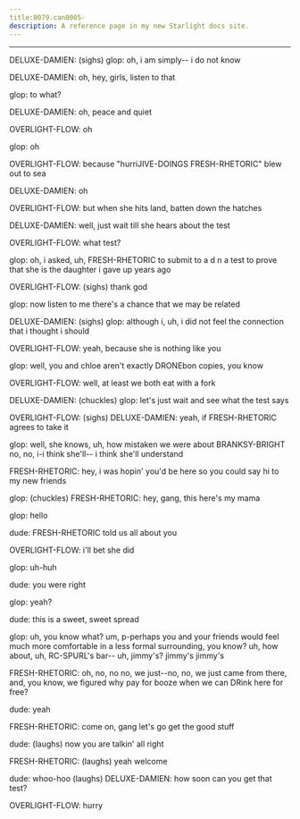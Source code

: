 ```yaml
---
title:0079.can0005-
description: A reference page in my new Starlight docs site.
---
```

----- 
DELUXE-DAMIEN: (sighs) 
glop: oh, i am simply-- i do not know
 
DELUXE-DAMIEN: oh, hey, girls, listen to that
 
glop: to what? 
 
DELUXE-DAMIEN: oh, peace and quiet
 
OVERLIGHT-FLOW: oh
 
glop: oh
 
OVERLIGHT-FLOW: because "hurriJIVE-DOINGS FRESH-RHETORIC" blew out to sea
 
DELUXE-DAMIEN: oh
 
OVERLIGHT-FLOW: but when she hits land, batten down the hatches
 
DELUXE-DAMIEN: well, just wait till she hears about the test
 
OVERLIGHT-FLOW: what test? 
 
glop: oh, i asked, uh, FRESH-RHETORIC to submit to a d
n
a
 test to prove that she is 
the daughter i gave up years ago
 
OVERLIGHT-FLOW: (sighs) thank god
 
glop: now listen to me
 there's a chance that we may be related


 
DELUXE-DAMIEN: (sighs) 
glop: although i, uh, i did not feel the connection that i thought i should


OVERLIGHT-FLOW: yeah, because she is nothing like you
 
glop: well, you and chloe aren't exactly DRONEbon copies, you know
 
OVERLIGHT-FLOW: well, at least we both eat with a fork
 
DELUXE-DAMIEN: (chuckles) 
glop: let's just wait and see what the test says
 
OVERLIGHT-FLOW: (sighs) 
DELUXE-DAMIEN: yeah, if FRESH-RHETORIC agrees to take it
 
glop: well, she knows, uh, how mistaken we were about BRANKSY-BRIGHT
 no, no, i-i think 
she'll-- i think she'll understand
 
FRESH-RHETORIC: hey, i was hopin' you'd be here so you could say hi to my new friends


glop: (chuckles) 
FRESH-RHETORIC: hey, gang, this here's my mama
 
glop: hello
 
dude: FRESH-RHETORIC told us all about you
 
OVERLIGHT-FLOW: i'll bet she did
 
glop: uh-huh
 
dude: you were right
 
glop: yeah? 
 
dude: this is a sweet, sweet spread
 
glop: uh, you know what? 
 um, p-perhaps you and your friends would feel much 
more comfortable in a less formal surrounding, you know? 
 uh, how about, uh, 
RC-SPURL's bar-- uh, jimmy's? 
 jimmy's
 jimmy's
 
FRESH-RHETORIC: oh, no, no
 no, we just--no, no, we just came from there, and, you 
know, we figured why pay for booze when we can DRink here for free? 
 
dude: yeah
 
FRESH-RHETORIC: come on, gang
 let's go get the good stuff
 
dude: (laughs) now you are talkin'
 all right
 
FRESH-RHETORIC: (laughs) yeah
 welcome
 
dude: whoo-hoo
 (laughs) 
DELUXE-DAMIEN: how soon can you get that test? 
 
OVERLIGHT-FLOW: hurry
 
